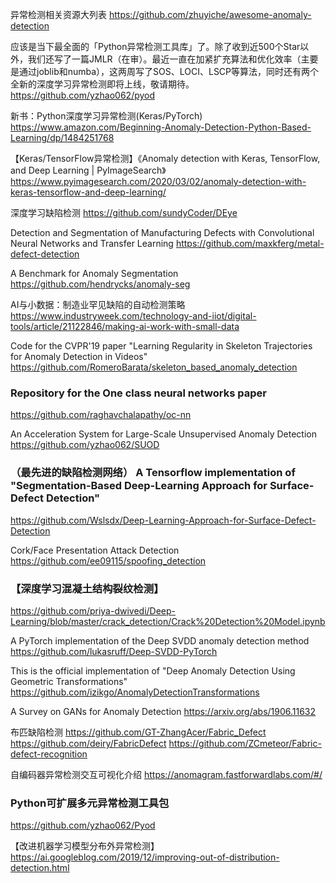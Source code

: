 异常检测相关资源大列表
https://github.com/zhuyiche/awesome-anomaly-detection

应该是当下最全面的「Python异常检测工具库」了。除了收到近500个Star以外，我们还写了一篇JMLR（在审）。最近一直在加紧扩充算法和优化效率（主要是通过joblib和numba），这两周写了SOS、LOCI、LSCP等算法，同时还有两个全新的深度学习异常检测即将上线，敬请期待。
https://github.com/yzhao062/pyod

新书：Python深度学习异常检测(Keras/PyTorch)
https://www.amazon.com/Beginning-Anomaly-Detection-Python-Based-Learning/dp/1484251768

【Keras/TensorFlow异常检测】《Anomaly detection with Keras, TensorFlow, and Deep Learning | PyImageSearch》
https://www.pyimagesearch.com/2020/03/02/anomaly-detection-with-keras-tensorflow-and-deep-learning/

深度学习缺陷检测
https://github.com/sundyCoder/DEye

Detection and Segmentation of Manufacturing Defects with Convolutional Neural Networks and Transfer Learning
https://github.com/maxkferg/metal-defect-detection

A Benchmark for Anomaly Segmentation
https://github.com/hendrycks/anomaly-seg

AI与小数据：制造业罕见缺陷的自动检测策略
https://www.industryweek.com/technology-and-iiot/digital-tools/article/21122846/making-ai-work-with-small-data

Code for the CVPR'19 paper "Learning Regularity in Skeleton Trajectories for Anomaly Detection in Videos"
https://github.com/RomeroBarata/skeleton_based_anomaly_detection

### Repository for the One class neural networks paper
https://github.com/raghavchalapathy/oc-nn

An Acceleration System for Large-Scale Unsupervised Anomaly Detection
https://github.com/yzhao062/SUOD

### （最先进的缺陷检测网络） A Tensorflow implementation of "Segmentation-Based Deep-Learning Approach for Surface-Defect Detection"
https://github.com/Wslsdx/Deep-Learning-Approach-for-Surface-Defect-Detection

Cork/Face Presentation Attack Detection
https://github.com/ee09115/spoofing_detection

### 【深度学习混凝土结构裂纹检测】
https://github.com/priya-dwivedi/Deep-Learning/blob/master/crack_detection/Crack%20Detection%20Model.ipynb

A PyTorch implementation of the Deep SVDD anomaly detection method
https://github.com/lukasruff/Deep-SVDD-PyTorch

This is the official implementation of "Deep Anomaly Detection Using Geometric Transformations"
https://github.com/izikgo/AnomalyDetectionTransformations

A Survey on GANs for Anomaly Detection
https://arxiv.org/abs/1906.11632

布匹缺陷检测
https://github.com/GT-ZhangAcer/Fabric_Defect
https://github.com/deiry/FabricDefect
https://github.com/ZCmeteor/Fabric-defect-recognition

自编码器异常检测交互可视化介绍
https://anomagram.fastforwardlabs.com/#/

### Python可扩展多元异常检测工具包
https://github.com/yzhao062/Pyod

【改进机器学习模型分布外异常检测】
https://ai.googleblog.com/2019/12/improving-out-of-distribution-detection.html